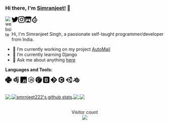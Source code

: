 ### Hi there, I'm [Simranjeet!](https://smrnjeet222.github.io/) 👋     

<a href="https://smrnjeet222.github.io/CleanPortfolio/">
  <img align="left" alt="website" width="20px" src="https://raw.githubusercontent.com/smrnjeet222/CleanPortfolio/master/svgs/icon.png" />
</a>
<a href="https://twitter.com/Att_Sardar_ji">
  <img align="left" alt="Twitter" width="21px" src="https://raw.githubusercontent.com/smrnjeet222/smrnjeet222/master/assets/twitter.svg" />
</a>
<a href="https://www.instagram.com/smrnjeet_22/">
  <img align="left" alt="itch.io" width="21px" src="https://raw.githubusercontent.com/smrnjeet222/smrnjeet222/master/assets/instagram.svg" />
</a>
<a href="https://smrnjeet-22.itch.io/">
  <img align="left" alt="itch.io" width="21px" src="https://raw.githubusercontent.com/smrnjeet222/smrnjeet222/master/assets/itch-dot-io.svg" />
</a>
<a href="https://leetcode.com/smrnjeet222/">
  <img align="left" alt="leetCode" width="21px" src="https://raw.githubusercontent.com/smrnjeet222/smrnjeet222/master/assets/leetcode.svg" />
</a>

<br />
<br />


Hi, I'm Simranjeet Singh, a passionate self-taught programmer/developer from India.

- 🔭 I’m currently working on my project [AutoMail](https://github.com/LOGOInd/AutoMail)
- 🌱 I’m currently learning Django
- 💬 Ask me about anything [here](https://github.com/smrnjeet222/smrnjeet222/issues)

**Languages and Tools:**  

<code><img height="20" src="https://raw.githubusercontent.com/smrnjeet222/smrnjeet222/master/assets/python.svg"></code>
<code><img height="20" src="https://raw.githubusercontent.com/smrnjeet222/smrnjeet222/master/assets/django.svg"></code>
<code><img height="20" src="https://raw.githubusercontent.com/smrnjeet222/smrnjeet222/master/assets/javascript.svg"></code>
<code><img height="20" src="https://raw.githubusercontent.com/smrnjeet222/smrnjeet222/master/assets/node-dot-js.svg"></code>
<code><img height="20" src="https://raw.githubusercontent.com/smrnjeet222/smrnjeet222/master/assets/sass.svg"></code>
<code><img height="20" src="https://raw.githubusercontent.com/smrnjeet222/smrnjeet222/master/assets/bootstrap.svg"></code>
<code><img height="20" src="https://raw.githubusercontent.com/smrnjeet222/smrnjeet222/master/assets/git.svg"></code>
<code><img height="20" src="https://raw.githubusercontent.com/smrnjeet222/smrnjeet222/master/assets/cplusplus.svg"></code>
<code><img height="20" src="https://raw.githubusercontent.com/smrnjeet222/smrnjeet222/master/assets/unity.svg"></code>
<code><img height="20" src="https://raw.githubusercontent.com/smrnjeet222/smrnjeet222/master/assets/blender.svg"></code> 
<br />

<br />


<a href="https://gitstats.me/smrnjeet222">
  <img align="center" src="https://github-readme-stats.vercel.app/api/top-langs/?username=smrnjeet222&theme=default&title_color=11ab3a&count_private=true&hide=javascript,C#" />
</a>
<a href="https://gitstats.me/smrnjeet222">
  <img align="center" src="https://github-readme-stats.vercel.app/api?username=smrnjeet222&show_icons=true&count_private=true&theme=default&title_color=11ab3a&line_height=33" alt="smrnjeet222's github stats" />
</a>

<a href="https://smrnjeet222.github.io/Python_Apps/">
  <img align="center" src="https://github-readme-stats.vercel.app/api/pin/?username=smrnjeet222&repoPython_Apps&theme=default&title_color=11ab3a" />
</a>    
<a href="https://smrnjeet222.github.io">
  <img align="center" src="https://github-readme-stats.vercel.app/api/pin/?username=smrnjeet222&repo=smrnjeet222.github.io&theme=default&title_color=11ab3a" />
</a>

<br />

<br />

<p align="center"> 
  Visitor count<br>
  <img src="https://profile-counter.glitch.me/smrnjeet222/count.svg" />
</p>

